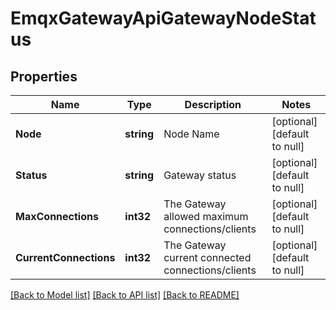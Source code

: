 # EmqxGatewayApiGatewayNodeStatus

## Properties
Name | Type | Description | Notes
------------ | ------------- | ------------- | -------------
**Node** | **string** | Node Name | [optional] [default to null]
**Status** | **string** | Gateway status | [optional] [default to null]
**MaxConnections** | **int32** | The Gateway allowed maximum connections/clients | [optional] [default to null]
**CurrentConnections** | **int32** | The Gateway current connected connections/clients | [optional] [default to null]

[[Back to Model list]](../README.md#documentation-for-models) [[Back to API list]](../README.md#documentation-for-api-endpoints) [[Back to README]](../README.md)

